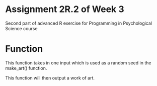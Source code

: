 # Assignment 2R.2 of Week 3
Second part of advanced R exercise for Programming in Psychological Science course

# Function
This function takes in one input which is used as a random seed in the make_art() function. 

This function will then output a work of art.
